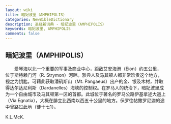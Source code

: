 ```yaml
---
layout: wiki
title: 暗妃波里（AMPHIPOLIS）
categories: NewBibleDictionary
description: 圣经新词典 - 暗妃波里（AMPHIPOLIS）
keywords: 暗妃波里, AMPHIPOLIS
comments: false
---
```


## 暗妃波里（AMPHIPOLIS）

　　爱琴海以北一个重要的军事及商业中心，距敌艾安海港（Eion）约五公里，位于斯特赖门河（R. Strymon）河畔。雅典人及马其顿人都非常珍贵这个地方，视之为钥匙，可藉此获取潘矶斯山（Mt. Pangaeus）出产的金、银及木材，并取得达尔达尼利斯（Dardanelles）海峡的控制权。在罗马人的统治下，暗妃波里成为一个自由城市及马其顿第一区的首都。此城位于著名的罗马公路伊基拿述大道上（Via Egnatia），大概在腓立比西南以西五十公里的地方。保罗往帖撒罗尼迦的途中曾路过此地（徒十七1）。

K.L.McK.






